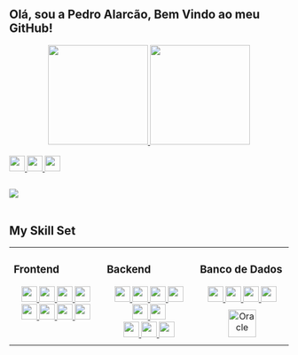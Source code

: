 ## Olá, sou a Pedro Alarcão, Bem Vindo ao meu GitHub!
<div align="center">
  <a href="https://github.com/pedro151">
  <img height="180em" src="https://github-readme-stats.vercel.app/api?username=pedro151&show_icons=true&theme=tokyonight&include_all_commits=true&count_private=true"/>
  <img height="180em" src="https://github-readme-stats.vercel.app/api/top-langs/?username=pedro151&layout=compact&langs_count=7&theme=tokyonight"/>
</div>
<!-- -->
  
  <div style="display: inline_block"><br>
    <img src="https://img.shields.io/badge/JavaScript-F7DF1E?style=for-the-badge&logo=javascript&logoColor=black"  loading="lazy"  height="28">
    <img src="https://img.shields.io/badge/PHP-777BB4?style=for-the-badge&logo=php&logoColor=white"  loading="lazy" height="28">
    <img src="https://img.shields.io/badge/Java-CC2927?style=for-the-badge&logo=java&logoColor=white"  loading="lazy"  height="28">
  </div>
  
  ##
<div> 
<!--   <a href="#" target="_blank"><img src="https://img.shields.io/badge/YouTube-FF0000?style=for-the-badge&logo=youtube&logoColor=white" target="_blank"></a>
  <a href="#" target="_blank"><img src="https://img.shields.io/badge/-Instagram-%23E4405F?style=for-the-badge&logo=instagram&logoColor=white" target="_blank"></a>
 	<a href="#" target="_blank"><img src="https://img.shields.io/badge/Twitch-9146FF?style=for-the-badge&logo=twitch&logoColor=white" target="_blank"></a>
 <a href="#" target="_blank"><img src="https://img.shields.io/badge/Discord-7289DA?style=for-the-badge&logo=discord&logoColor=white" target="_blank"></a>  
  <a href = "mailto:contato@gmail.com"><img src="https://img.shields.io/badge/-Gmail-%23333?style=for-the-badge&logo=gmail&logoColor=white" target="_blank"></a>-->
  <a href="https://www.linkedin.com/in/pedro151/" target="_blank"><img src="https://img.shields.io/badge/-LinkedIn-%230077B5?style=for-the-badge&logo=linkedin&logoColor=white" target="_blank"></a> 
 
 <!--  ![Snake animation](https://github.com/#/#/blob/output/github-contribution-grid-snake.svg) -->
 
</div>
<br>


## My Skill Set  
<!-- 
   Icon's author 
   [https://github.com/Envoy-VC/Badges-for-GitHub]
   [https://dev.to/envoy_/150-badges-for-github-pnk]
-->
<table><tr><td valign="top" width="33%">



### Frontend  
<div align="center">
   <a href="https://github.com/pedro151">
      <img src="https://img.shields.io/badge/HTML5-E34F26?style=for-the-badge&logo=html5&logoColor=white"  loading="lazy"  height="28">
      <img src="https://img.shields.io/badge/CSS3-1572B6?style=for-the-badge&logo=css3&logoColor=white"  loading="lazy"  height="28">
      <img src="https://img.shields.io/badge/Sass-CC6699?style=for-the-badge&logo=sass&logoColor=white"  loading="lazy"  height="28">
      <img src="https://img.shields.io/badge/Bootstrap-563D7C?style=for-the-badge&logo=bootstrap&logoColor=white"  loading="lazy"  height="28">
      <img src="https://img.shields.io/badge/Material--UI-0081CB?style=for-the-badge&logo=material-ui&logoColor=white"  loading="lazy"  height="28">
      <img src="https://img.shields.io/badge/Angular-DD0031?style=for-the-badge&logo=angular&logoColor=white"  loading="lazy"  height="28">
      <img src="https://img.shields.io/badge/Redux-593D88?style=for-the-badge&logo=redux&logoColor=white"  loading="lazy"  height="28">
      <img src="https://img.shields.io/badge/jQuery-0769AD?style=for-the-badge&logo=jquery&logoColor=white"  loading="lazy"  height="28">
  </a>
</div>

</td><td valign="top" width="33%">



### Backend  
<div align="center">
  
   <a href="https://github.com/pedro151">
      <div>
        <img src="https://img.shields.io/badge/JavaScript-F7DF1E?style=for-the-badge&logo=javascript&logoColor=black"  loading="lazy"  height="28">
        <img src="https://img.shields.io/badge/Node.js-43853D?style=for-the-badge&logo=node.js&logoColor=white"  loading="lazy"  height="28">
        <img src="https://img.shields.io/badge/TypeScript-007ACC?style=for-the-badge&logo=typescript&logoColor=white"  loading="lazy"  height="28">
        <img src="https://img.shields.io/badge/Express.js-404D59?style=for-the-badge"  loading="lazy"  height="28">
      </div>
      <div>
        <img src="https://img.shields.io/badge/Java-CC2927?style=for-the-badge&logo=java&logoColor=white"  loading="lazy"  height="28">
        <img src="https://img.shields.io/badge/Spring-6DB33F?style=for-the-badge&logo=spring&logoColor=white"  loading="lazy"  height="28">
      </div>
      <div>
        <img src="https://img.shields.io/badge/PHP-777BB4?style=for-the-badge&logo=php&logoColor=white"  loading="lazy"  height="28">
        <img src="https://img.shields.io/badge/Laravel-FF2D20?style=for-the-badge&logo=laravel&logoColor=white"  loading="lazy"  height="28">
        <img src="https://img.shields.io/badge/Zend%20Framework-68B604?style=for-the-badge&logo=zendframework&logoColor=white"  loading="lazy"  height="28">
      </div> 
  </a>
</div>  

</td><td valign="top" width="33%">

<!-- 

### DevOps  
<div align="center">  
  <img src="https://img.shields.io/badge/GitLab-330F63?style=for-the-badge&logo=gitlab&logoColor=white"  loading="lazy"  height="28">
  <img style="margin: 10px" src="https://profilinator.rishav.dev/skills-assets/kubernetes-icon.svg" alt="Kubernetes" height="50" />  
  <img style="margin: 10px" src="https://profilinator.rishav.dev/skills-assets/linux-original.svg" alt="Linux" height="50" />  
  <img style="margin: 10px" src="https://profilinator.rishav.dev/skills-assets/git-scm-icon.svg" alt="Git" height="50" />  
  <img style="margin: 10px" src="https://profilinator.rishav.dev/skills-assets/gnu_bash-icon.svg" alt="Bash" height="50" />  
  <img style="margin: 10px" src="https://profilinator.rishav.dev/skills-assets/docker-original-wordmark.svg" alt="Docker" height="50" />  
  <img style="margin: 10px" src="https://profilinator.rishav.dev/skills-assets/jenkins-icon.svg" alt="Jenkins" height="50" />  
  <img style="margin: 10px" src="https://profilinator.rishav.dev/skills-assets/gitlab.svg" alt="GitLab" height="50" />  
</div>
   -->
### Banco de Dados  
<div align="center">
  <a href="https://github.com/pedro151">
    <img src="https://img.shields.io/badge/PostgreSQL-316192?style=for-the-badge&logo=postgresql&logoColor=white"  loading="lazy"  height="28">
    <img src="https://img.shields.io/badge/SQLite-07405E?style=for-the-badge&logo=sqlite&logoColor=white"  loading="lazy"  height="28">
    <img src="https://img.shields.io/badge/MySQL-%230077B5?style=for-the-badge&logo=mysql&logoColor=white"  loading="lazy"  height="28">
    <img src="https://img.shields.io/badge/Microsoft_SQL_Server-CC2927?style=for-the-badge&logo=microsoft-sql-server&logoColor=white"  loading="lazy"  height="28">
    <img style="margin: 10px" src="https://profilinator.rishav.dev/skills-assets/oracle-original.svg" alt="Oracle" height="50" />  
  </a>
</div>

</td></tr></table>  

<br/>  
